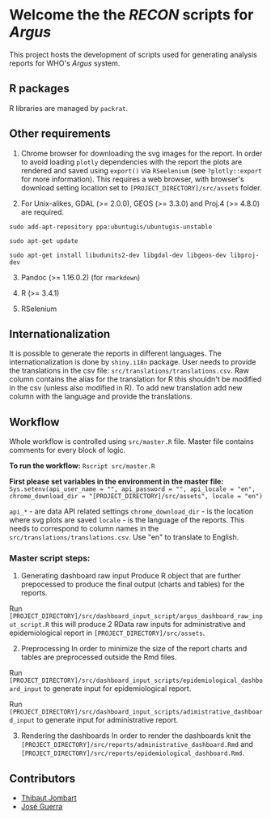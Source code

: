 # Welcome the the *RECON* scripts for *Argus*

This project hosts the development of scripts used for generating analysis
reports for WHO's *Argus* system.

## R packages
R libraries are managed by `packrat`.

## Other requirements
1. Chrome browser for downloading the svg images for the report. In order to avoid loading `plotly` dependencies with the report the plots are rendered and saved using `export()` via `RSeelenium` (see `?plotly::export` for more information). This requires a web browser, with browser's download setting location set to `[PROJECT_DIRECTORY]/src/assets` folder.

2. For Unix-alikes, GDAL (>= 2.0.0), GEOS (>= 3.3.0) and Proj.4 (>= 4.8.0) are required.

`sudo add-apt-repository ppa:ubuntugis/ubuntugis-unstable`

`sudo apt-get update`

`sudo apt-get install libudunits2-dev libgdal-dev libgeos-dev libproj-dev`

3. Pandoc (>= 1.16.0.2) (for `rmarkdown`)

4. R (>= 3.4.1)

5. RSelenium

## Internationalization

It is possible to generate the reports in different languages. The internationalization is done by `shiny.i18n` package. User needs to provide the translations in the csv file:
`src/translations/translations.csv`. Raw column contains the alias for the translation for R this shouldn't be modified in the csv (unless also modified in R). To add new translation add new column with the language and provide the translations.

## Workflow

Whole workflow is controlled using `src/master.R` file.
Master file contains comments for every block of logic.

**To run the workflow:**
`Rscript src/master.R`

**First please set variables in the environment in the master file:**
`Sys.setenv(api_user_name = "", api_password = "", api_locale = "en", chrome_download_dir = "[PROJECT_DIRECTORY]/src/assets", locale = "en")`

`api_*` - are data API related settings
`chrome_download_dir` - is the location where svg plots are saved
`locale` - is the language of the reports. This needs to correspond to column names in the `src/translations/translations.csv`. Use "en" to translate to English.

### Master script steps:

1. Generating dashboard raw input
Produce R object that are further prepocessed to produce the final output (charts and tables) for the reports.

Run `[PROJECT_DIRECTORY]/src/dashboard_input_script/argus_dashboard_raw_input_script.R` this will produce 2 RData raw inputs for administrative and epidemiological report in `[PROJECT_DIRECTORY]/src/assets`.

2. Preprocessing
In order to minimize the size of the report charts and tables are preprocessed outside the Rmd files.

Run `[PROJECT_DIRECTORY]/src/dashboard_input_scripts/epidemiological_dashboard_input` to generate input for epidemiological report.

Run `[PROJECT_DIRECTORY]/src/dashboard_input_scripts/adimistrative_dashboard_input` to generate input for administrative report.

3. Rendering the dashboards
In order to render the dashboards knit the `[PROJECT_DIRECTORY]/src/reports/administrative_dashboard.Rmd` and `[PROJECT_DIRECTORY]/src/reports/epidemiological_dashboard.Rmd`.

## Contributors

- [Thibaut Jombart](http://github.com/thibautjombart)
- [José Guerra](http://github.com/SNSteamLyon)
